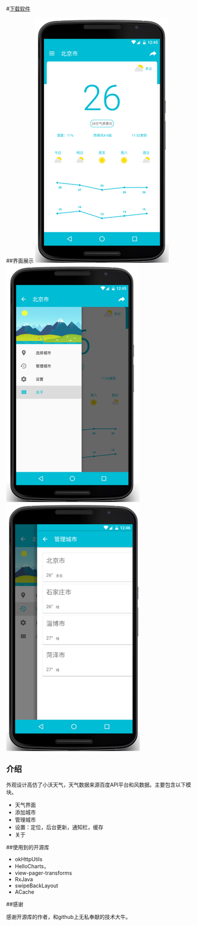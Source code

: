 #[下载软件](http://fir.im/koterweather)

##界面展示
![](https://raw.githubusercontent.com/Koterwong/Weather/master/screen/1.png)
![](https://raw.githubusercontent.com/Koterwong/Weather/master/screen/2.png)
![](https://raw.githubusercontent.com/Koterwong/Weather/master/screen/8.png)
## 介绍

外观设计高仿了小沃天气，天气数据来源百度API平台和风数据。主要包含以下模块。

- 天气界面
- 添加城市
- 管理城市
- 设置：定位，后台更新，通知栏，缓存
- 关于

##使用到的开源库

- okHttpUtils
- HelloCharts，          
- view-pager-transforms
- RxJava          
- swipeBackLayout
- ACache

##感谢

感谢开源库的作者，和github上无私奉献的技术大牛。
